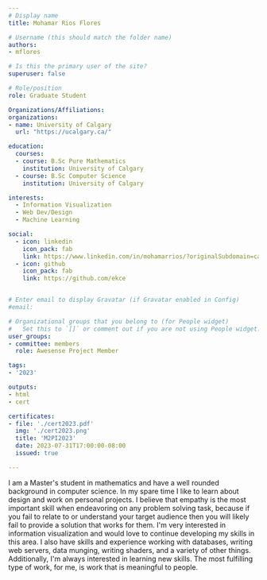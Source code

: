 ```yaml
---
# Display name
title: Mohamar Rios Flores

# Username (this should match the folder name)
authors:
- mflores

# Is this the primary user of the site?
superuser: false

# Role/position
role: Graduate Student

Organizations/Affiliations:
organizations:
- name: University of Calgary
  url: "https://ucalgary.ca/"

education:
  courses:
  - course: B.Sc Pure Mathematics
    institution: University of Calgary
  - course: B.Sc Computer Science
    institution: University of Calgary

interests:
  - Information Visualization
  - Web Dev/Design
  - Machine Learning

social:
  - icon: linkedin
    icon_pack: fab
    link: https://www.linkedin.com/in/mohamarrios/?originalSubdomain=ca
  - icon: github
    icon_pack: fab
    link: https://github.com/ekce


# Enter email to display Gravatar (if Gravatar enabled in Config)
#email:

# Organizational groups that you belong to (for People widget)
#   Set this to `[]` or comment out if you are not using People widget.
user_groups:
- committee: members
  role: Awesense Project Member

tags:
- '2023'

outputs:
- html
- cert

certificates:
- file: './cert2023.pdf'
  img: './cert2023.png'
  title: 'M2PI2023'
  date: 2023-07-31T17:00:00-08:00
  issued: true

---
```

I am a Master's student in mathematics and have a well rounded background in
computer science. In my spare time I like to learn about design and work on
personal projects. I believe that empathy is the most important skill when
endeavoring on any problem solving task, because if you fail to relate to or
understand your target audience then you will likely fail to provide a solution
that works for them. I'm very interested in information visualization and would
love to continue developing my skills in this area. I also have skills and
experience working with databases, writing web servers, data munging, writing
shaders, and a variety of other things. Additionally, I'm always interested in
learning new skills. The most fulfilling type of work, for me, is work that is
meaningful to people.
